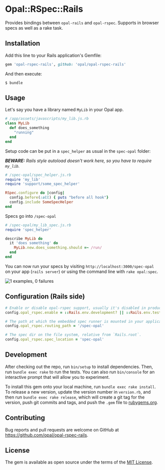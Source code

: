 # Opal::RSpec::Rails

Provides bindings between `opal-rails` and `opal-rspec`.
Supports in browser specs as well as a rake task.

## Installation

Add this line to your Rails application's Gemfile:

```ruby
gem 'opal-rspec-rails', github: 'opal/opal-rspec-rails'
```

And then execute:

    $ bundle


## Usage

Let's say you have a library named `MyLib` in your Opal app.

```ruby
# /app/assets/javascripts/my_lib.js.rb
class MyLib
  def does_something
    "running"
  end
end
```

Setup code can be put in a `spec_helper` as usual in the `spec-opal` folder:

_**BEWARE:** Rails style autoload doesn't work here, so you have to require `my_lib`._

```ruby
# /spec-opal/spec_helper.js.rb
require 'my_lib'
require 'support/some_spec_helper'

RSpec.configure do |config|
  config.before(:all) { puts "before all hook"}
  config.include SomeSpecHelper
end
```

Specs go into `/spec-opal`

```ruby
# /spec-opal/my_lib_spec.js.rb
require 'spec_helper'

describe MyLib do
  it 'does something' do
    MyLib.new.does_something.should =~ /run/
  end
end
```

You can now run your specs by visiting `http://localhost:3000/spec-opal` on your app (`rails server`) or using the command line with `rake opal:spec`.

![1 examples, 0 failures](http://cl.ly/2j0N0R0C1c1f/Screen%20Shot%202016-01-02%20at%2000.26.43.png)


## Configuration (Rails side)

```ruby
# Enable or disable opal-rspec support, usually it's disabled in production.
config.opal_rspec.enable = ::Rails.env.development? || ::Rails.env.test?

# The path at which the embedded spec runner is mounted in your application.
config.opal_rspec.routing_path = '/spec-opal'

# The spec dir on the file system, relative from `Rails.root`.
config.opal_rspec.spec_location = 'spec-opal'
```


## Development

After checking out the repo, run `bin/setup` to install dependencies. Then, run `bundle exec rake` to run the tests. You can also run `bin/console` for an interactive prompt that will allow you to experiment.

To install this gem onto your local machine, run `bundle exec rake install`. To release a new version, update the version number in `version.rb`, and then run `bundle exec rake release`, which will create a git tag for the version, push git commits and tags, and push the `.gem` file to [rubygems.org](https://rubygems.org).


## Contributing

Bug reports and pull requests are welcome on GitHub at https://github.com/opal/opal-rspec-rails.


## License

The gem is available as open source under the terms of the [MIT License](http://opensource.org/licenses/MIT).

